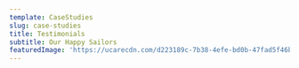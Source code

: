 ```yaml
---
template: CaseStudies
slug: case-studies
title: Testimonials
subtitle: Our Happy Sailors
featuredImage: 'https://ucarecdn.com/d223189c-7b38-4efe-bd0b-47fad5f46bf3/'
---
```


